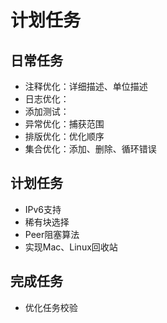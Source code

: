 # 计划任务

## 日常任务

* 注释优化：详细描述、单位描述
* 日志优化：
* 添加测试：
* 异常优化：捕获范围
* 排版优化：优化顺序
* 集合优化：添加、删除、循环错误

## 计划任务

* IPv6支持
* 稀有块选择
* Peer阻塞算法
* 实现Mac、Linux回收站

## 完成任务

* 优化任务校验
